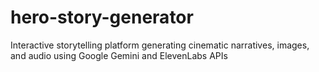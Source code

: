# hero-story-generator
Interactive storytelling platform generating cinematic narratives, images, and audio using Google Gemini and ElevenLabs APIs
